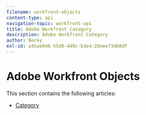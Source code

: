 ```yaml
---
filename: workfront-objects
content-type: api
navigation-topic: workfront-api
title: Adobe Workfront Category
description: Adobe Workfront Category
author: Becky
exl-id: a45ae046-55d0-449c-b3e4-26eee73db0df
---
```


# Adobe Workfront Objects

This section contains the following articles:

* [Category](../../wf-api/wf-objects/category.md)
